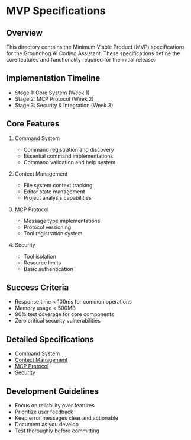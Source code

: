 # MVP Specifications

## Overview
This directory contains the Minimum Viable Product (MVP) specifications for the Groundhog AI Coding Assistant. These specifications define the core features and functionality required for the initial release.

## Implementation Timeline
- Stage 1: Core System (Week 1)
- Stage 2: MCP Protocol (Week 2)
- Stage 3: Security & Integration (Week 3)

## Core Features
1. Command System
   - Command registration and discovery
   - Essential command implementations
   - Command validation and help system

2. Context Management
   - File system context tracking
   - Editor state management
   - Project analysis capabilities

3. MCP Protocol
   - Message type implementations
   - Protocol versioning
   - Tool registration system

4. Security
   - Tool isolation
   - Resource limits
   - Basic authentication

## Success Criteria
- Response time < 100ms for common operations
- Memory usage < 500MB
- 90% test coverage for core components
- Zero critical security vulnerabilities

## Detailed Specifications
- [Command System](command-system.md)
- [Context Management](context-management.md)
- [MCP Protocol](mcp-protocol.md)
- [Security](security.md)

## Development Guidelines
- Focus on reliability over features
- Prioritize user feedback
- Keep error messages clear and actionable
- Document as you develop
- Test thoroughly before committing 